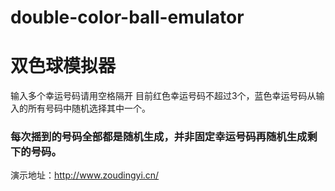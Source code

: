 # double-color-ball-emulator
# 双色球模拟器

输入多个幸运号码请用空格隔开
目前红色幸运号码不超过3个，蓝色幸运号码从输入的所有号码中随机选择其中一个。

### 每次摇到的号码全部都是随机生成，并非固定幸运号码再随机生成剩下的号码。

演示地址：http://www.zoudingyi.cn/
